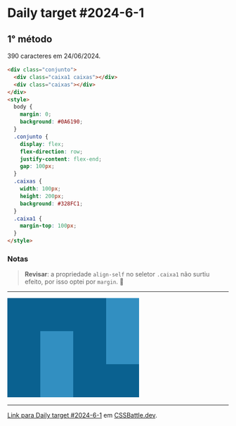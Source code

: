 # Daily target #2024-6-1

## 1° método

390 caracteres em 24/06/2024.

```HTML
<div class="conjunto">
  <div class="caixa1 caixas"></div>
  <div class="caixas"></div>
</div>
<style>
  body {
    margin: 0;
    background: #0A6190;
  }
  .conjunto {
    display: flex;
    flex-direction: row;
    justify-content: flex-end;
    gap: 100px;
  }
  .caixas {
    width: 100px;
    height: 200px;
    background: #328FC1;
  }
  .caixa1 {
    margin-top: 100px;
  }
</style>
```
### Notas

> **Revisar**: a propriedade `align-self` no seletor `.caixa1` não surtiu efeito, por isso optei por `margin`. 🤔

---
<img src="media/2024-6-1.png" title="Daily target #2024-6-1" width="300px">

---

[Link para Daily target #2024-6-1](https://cssbattle.dev/play/WHP6v0Ps28FT28JnygJt) em [CSSBattle.dev](https://cssbattle.dev/).